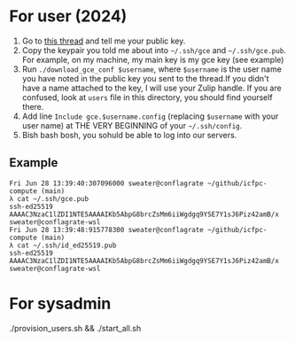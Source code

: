# For user (2024)

1. Go to [this thread](https://zulip.memorici.de/#narrow/stream/78-icfpc-2024/topic/SSH.20Keys.20.28to.20access.20large.20VMs.29) and tell me your public key.
2. Copy the keypair you told me about into `~/.ssh/gce` and `~/.ssh/gce.pub`. For example, on my machine, my main key is my gce key (see example)
3. Run `./download_gce_conf $username`, where `$username` is the user name you have noted in the public key you sent to the thread.If you didn't have a name attached to the key, I will use your Zulip handle. If you are confused, look at `users` file in this directory, you should find yourself there.
4. Add line `Include gce.$username.config` (replacing `$username` with your user name) at THE VERY BEGINNING of your `~/.ssh/config`.
5. Bish bash bosh, you sohuld be able to log into our servers.

## Example

```
Fri Jun 28 13:39:40:307096000 sweater@conflagrate ~/github/icfpc-compute (main)
λ cat ~/.ssh/gce.pub
ssh-ed25519 AAAAC3NzaC1lZDI1NTE5AAAAIKb5AbpG8brcZsMm6iiWgdgq9YSE7Y1sJ6Piz42amB/x sweater@conflagrate-wsl
Fri Jun 28 13:39:48:915778300 sweater@conflagrate ~/github/icfpc-compute (main)
λ cat ~/.ssh/id_ed25519.pub
ssh-ed25519 AAAAC3NzaC1lZDI1NTE5AAAAIKb5AbpG8brcZsMm6iiWgdgq9YSE7Y1sJ6Piz42amB/x sweater@conflagrate-wsl
```

# For sysadmin

./provision_users.sh && ./start_all.sh
